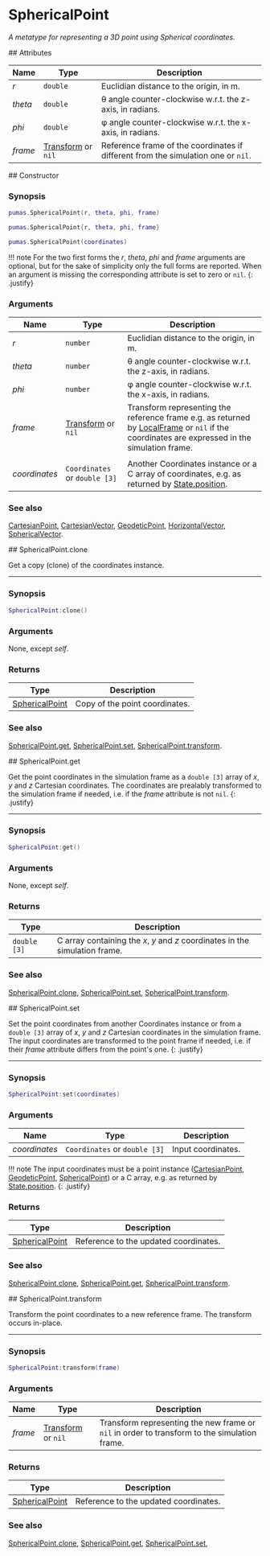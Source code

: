 # SphericalPoint
_A metatype for representing a 3D point using Spherical coordinates._


<div markdown="1" class="shaded-box fancy">
## Attributes

|Name|Type|Description|
|----|----|-----------|
|*r*    |`double`| Euclidian distance to the origin, in m. |
|*theta*|`double`| &theta; angle counter-clockwise w.r.t. the z-axis, in radians.|
|*phi*  |`double`| &phi; angle counter-clockwise w.r.t. the x-axis, in radians. |
|*frame*|[Transform](Transform.md) or `nil`| Reference frame of the coordinates if different from the simulation one or `nil`.|
</div>


<div markdown="1" class="shaded-box fancy">
## Constructor

### Synopsis

```lua
pumas.SphericalPoint(r, theta, phi, frame)

pumas.SphericalPoint{r, theta, phi, frame}

pumas.SphericalPoint(coordinates)
```

!!! note
    For the two first forms the *r*, *theta*, *phi* and *frame* arguments are
    optional, but for the sake of simplicity only the full forms are reported.
    When an argument is missing the corresponding attribute is set to zero or
    `nil`.
    {: .justify}

### Arguments

|Name|Type|Description|
|----|----|-----------|
|*r*    |`number`| Euclidian distance to the origin, in m. |
|*theta*|`number`| &theta; angle counter-clockwise w.r.t. the z-axis, in radians.|
|*phi*  |`number`| &phi; angle counter-clockwise w.r.t. the x-axis, in radians. |
|*frame*|[Transform](Transform.md) or `nil`| Transform representing the reference frame e.g. as returned by [LocalFrame](LocalFrame.md) or `nil` if the coordinates are expressed in the simulation frame.|
||||
|*coordinates*|`Coordinates` or `double [3]`| Another Coordinates instance or a C array of coordinates, e.g. as returned by [State.position](../simulation/State.md:#attributes). |

### See also

[CartesianPoint](CartesianPoint.md),
[CartesianVector](CartesianVector.md),
[GeodeticPoint](GeodeticPoint.md),
[HorizontalVector](HorizontalVector.md),
[SphericalVector](SphericalVector.md).

</div>


<div markdown="1" class="shaded-box fancy">
## SphericalPoint.clone

Get a copy (clone) of the coordinates instance.

---

### Synopsis

```lua
SphericalPoint:clone()
```

### Arguments

None, except *self*.

### Returns

|Type|Description|
|----|-----------|
|[SphericalPoint](SphericalPoint.md)| Copy of the point coordinates.|

### See also

[SphericalPoint.get](#sphericalpointget),
[SphericalPoint.set](#sphericalpointset),
[SphericalPoint.transform](#sphericalpointtransform).
</div>


<div markdown="1" class="shaded-box fancy">
## SphericalPoint.get

Get the point coordinates in the simulation frame as a `double [3]` array of
*x*, *y* and *z* Cartesian coordinates. The coordinates are prealably
transformed to the simulation frame if needed, i.e.  if the *frame* attribute is
not `nil`.
{: .justify}

---

### Synopsis

```lua
SphericalPoint:get()
```

### Arguments

None, except *self*.

### Returns

|Type|Description|
|----|-----------|
|`double [3]`| C array containing the *x*, *y* and *z* coordinates in the simulation frame.|

### See also

[SphericalPoint.clone](#sphericalpointclone),
[SphericalPoint.set](#sphericalpointset),
[SphericalPoint.transform](#sphericalpointtransform).

</div>


<div markdown="1" class="shaded-box fancy">
## SphericalPoint.set

Set the point coordinates from another Coordinates instance or from a `double [3]`
array of *x*, *y* and *z* Cartesian coordinates in the simulation frame. The
input coordinates are transformed to the point frame if needed, i.e.  if their
*frame* attribute differs from the point's one.
{: .justify}

---

### Synopsis

```lua
SphericalPoint:set(coordinates)
```

### Arguments

|Name|Type|Description|
|----|----|-----------|
|*coordinates*|`Coordinates` or `double [3]`| Input coordinates.|

!!! note
    The input coordinates must be a point instance
    ([CartesianPoint](CartesianPoint.md), [GeodeticPoint](GeodeticPoint.md),
    [SphericalPoint](SphericalPoint.md)) or a C array, e.g. as returned by
    [State.position](../simulation/State.md#attributes).
    {: .justify}

### Returns

|Type|Description|
|----|-----------|
|[SphericalPoint](SphericalPoint.md)| Reference to the updated coordinates.|

### See also

[SphericalPoint.clone](#sphericalpointclone),
[SphericalPoint.get](#sphericalpointget),
[SphericalPoint.transform](#sphericalpointtransform).
</div>


<div markdown="1" class="shaded-box fancy">
## SphericalPoint.transform

Transform the point coordinates to a new reference frame. The transform occurs
in-place.

---

### Synopsis

```lua
SphericalPoint:transform(frame)
```

### Arguments

|Name|Type|Description|
|----|----|-----------|
|*frame*|[Transform](Transform.md) or `nil`| Transform representing the new frame or `nil` in order to transform to the simulation frame.|

### Returns

|Type|Description|
|----|-----------|
|[SphericalPoint](SphericalPoint.md)| Reference to the updated coordinates.|

### See also

[SphericalPoint.clone](#sphericalpointclone),
[SphericalPoint.get](#sphericalpointget),
[SphericalPoint.set](#sphericalpointset),
</div>
